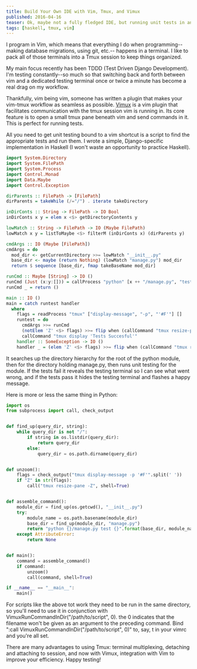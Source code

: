 ```yaml
---
title: Build Your Own IDE with Vim, Tmux, and Vimux
published: 2016-04-16
teaser: Ok, maybe not a fully fledged IDE, but running unit tests in an external terminal with a single vim shortcut is pretty slick.
tags: [haskell, tmux, vim]
---
```


I program in Vim, which means that everything I do when programming--making database migrations, using git, etc.-- happens in a terminal. I like to pack all of those terminals into a Tmux session to keep things organized.

My main focus recently has been TDDD (Test Driven Django Development). I'm testing constantly--so much so that switching back and forth between vim and a dedicated testing terminal once or twice a minute has become a real drag on my workflow.

Thankfully, vim being vim, someone has written a plugin that makes your vim-tmux workflow as seamless as possible. [Vimux](https://github.com/benmills/vimux) is a vim plugin that facilitates communication with the tmux session vim is running in. Its core feature is to open a small tmux pane beneath vim and send commands in it. This is perfect for running tests.

All you need to get unit testing bound to a vim shortcut is a script to find the appropriate tests and run them. I wrote a simple, Django-specific implementation in Haskell (I won't waste an opportunity to practice Haskell).

```Haskell
import System.Directory
import System.FilePath
import System.Process
import Control.Monad
import Data.Maybe
import Control.Exception

dirParents :: FilePath -> [FilePath]
dirParents = takeWhile (/="/") . iterate takeDirectory

inDirConts :: String -> FilePath -> IO Bool
inDirConts x y = elem x <$> getDirectoryContents y

lowMatch :: String -> FilePath -> IO (Maybe FilePath)
lowMatch x y = listToMaybe <$> filterM (inDirConts x) (dirParents y)

cmdArgs :: IO (Maybe [FilePath])
cmdArgs = do
  mod_dir <- getCurrentDirectory >>= lowMatch "__init__.py"
  base_dir <- maybe (return Nothing) (lowMatch "manage.py") mod_dir
  return $ sequence [base_dir, fmap takeBaseName mod_dir]

runCmd :: Maybe [String] -> IO ()
runCmd (Just (x:y:[])) = callProcess "python" [x ++ "/manage.py", "test", y]
runCmd _ = return ()

main :: IO ()
main = catch runtest handler
  where
    flags = readProcess "tmux" ["display-message", "-p", "'#F'"] []
    runtest = do
      cmdArgs >>= runCmd
      (notElem 'Z' <$> flags) >>= flip when (callCommand "tmux resize-pane -Z -t {top}")
      callCommand "tmux display 'Tests Succesful'"
    handler :: SomeException -> IO ()
    handler _ = (elem 'Z' <$> flags) >>= flip when (callCommand "tmux resize-pane -Z")
```

It searches up the directory hierarchy for the root of the python module, then for the directory holding manage.py, then runs unit testing for the module. If the tests fail it reveals the testing terminal so I can see what went wrong, and if the tests pass it hides the testing terminal and flashes a happy message.

Here is more or less the same thing in Python:

```python
import os
from subprocess import call, check_output


def find_up(query_dir, string):
    while query_dir is not "/":
        if string in os.listdir(query_dir):
            return query_dir
        else:
            query_dir = os.path.dirname(query_dir)


def unzoom():
    flags = check_output("tmux display-message -p '#F'".split(' '))
    if "Z" in str(flags):
        call("tmux resize-pane -Z", shell=True)


def assemble_command():
    module_dir = find_up(os.getcwd(), "__init__.py")
    try:
        module_name = os.path.basename(module_dir)
        base_dir = find_up(module_dir, "manage.py")
        return "python {}/manage.py test {}".format(base_dir, module_name)
    except AttributeError:
        return None


def main():
    command = assemble_command()
    if command:
        unzoom()
        call(command, shell=True)

if __name__ == "__main__":
    main()
```

For scripts like the above tot work they need to be run in the same directory, so you'll need to use it in conjunction with VimuxRunCommandInDir("/path/to/script", 0). the 0 indicates that the filename won't be given as an argument to the preceding command. Bind ":call VimuxRunCommandInDir("/path/to/script", 0)" to, say, <leader>t in your vimrc and you're all set.

There are many advantages to using Tmux: terminal multiplexing, detaching and attaching to session, and now with Vimux, integration with Vim to improve your efficiency. Happy testing!
